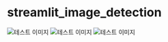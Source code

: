 # streamlit_image_detection

![테스트 이미지](https://blog.kakaocdn.net/dn/bYI7oI/btrpvRDXcrz/QpnQC2P5POjG9T4feId5Ak/img.png)
![테스트 이미지](https://blog.kakaocdn.net/dn/btToPz/btrpjvC7AYi/2SLkVBla52xRkclohyouX0/img.png)
![테스트 이미지](https://blog.kakaocdn.net/dn/cFPgl2/btrpu6Bl3xc/Ve4RI8JHF41yqJ6CPIUKk1/img.png)

